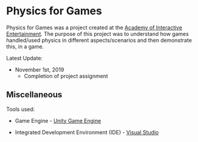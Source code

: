 # Physics for Games

Physics for Games was a project created at the [Academy of Interactive Entertainment](https://seattle.aie.edu/campuses/seattle/). The purpose of this project was to understand how games handled/used physics in different aspects/scenarios and then demonstrate this, in a game.

Latest Update:

* November 1st, 2019
  - Completion of project assignment

## Miscellaneous

Tools used:

* Game Engine - [Unity Game Engine](https://unity.com)

* Integrated Development Environment (IDE) - [Visual Studio](https://visualstudio.microsoft.com/)
